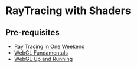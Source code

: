 # RayTracing with Shaders
## Pre-requisites
- [Ray Tracing in One Weekend](https://raytracing.github.io/books/RayTracingInOneWeekend.html)
- [WebGL Fundamentals](https://webgl2fundamentals.org)
- [WebGL Up and Running](http://www.dominictran.com/pdf/WebGL.Up.and.Running.Aug.2012.Oreilly.pdf)

